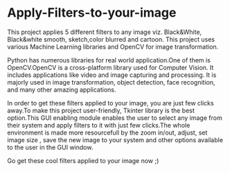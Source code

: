 # Apply-Filters-to-your-image

This project applies 5 different filters to any image viz. Black&White, Black&white smooth, sketch,color blurred and cartoon. 
This project uses various Machine Learning libraries and OpenCV for image transformation. 

Python has numerous libraries for real world application.One of them is OpenCV.OpenCV is a cross-platform library used for Computer Vision. It includes applications like video and image capturing and processing. It is majorly used in image transformation, object detection, face recognition, and many other amazing applications.

In order to get these filters applied to your image, you are just few clicks away.To make this project user-friendly, Tkinter library is the best option.This GUI enabling module enables the user to select any image from their system and apply filters to it with just few clicks.The whole environment is made more resourcefull by the zoom in/out, adjust, set image size , save the new image to your system and other options available to the user in the GUI window.

Go get these cool filters applied to your image now ;)
